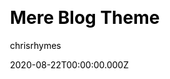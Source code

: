 ---
title: Mere Blog Theme
github: 'https://github.com/chrisrhymes/mere-blog-theme'
demo: 'https://www.csrhymes.com/mere-blog-theme/'
author: chrisrhymes
date: 2020-08-22T00:00:00.000Z
github_branch: master
ssg:
  - Jekyll
cms:
  - No CMS
css:
  - Bulma
archetype:
  - Blog
description: >-
  Mere is a minimal and simple blog theme, and nothing more, for use with Jekyll
  and GitHub Pages.
stale: false
---